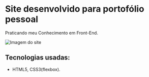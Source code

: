 # Site desenvolvido para portofólio pessoal
 Praticando meu Conhecimento em Front-End.
 
 ![Imagem do site](https://github.com/Andrewsoares15/Site-Pessoal/blob/master/git.png)
## Tecnologias usadas:
 - HTML5, CSS3(flexbox).
